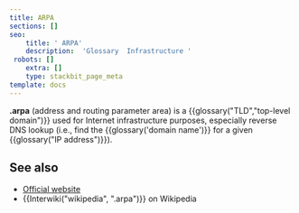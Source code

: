 ```yaml
---
title: ARPA
sections: []
seo:
    title: ' ARPA'
    description:  'Glossary  Infrastructure '
 robots: []
    extra: []
    type: stackbit_page_meta
template: docs
---
```


**.arpa** (address and routing parameter area) is a {{glossary("TLD","top-level domain")}} used for Internet infrastructure purposes, especially reverse DNS lookup (i.e., find the {{glossary('domain name')}} for a given {{glossary("IP address")}}).

## See also

- [Official website](https://www.iana.org/domains/arpa)
- {{Interwiki("wikipedia", ".arpa")}} on Wikipedia
